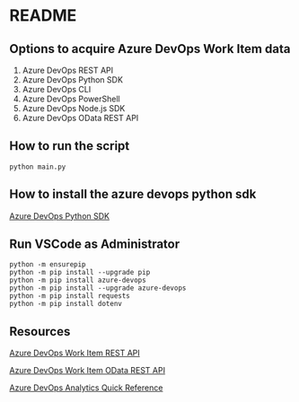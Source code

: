 # README

## Options to acquire Azure DevOps Work Item data
1. Azure DevOps REST API
2. Azure DevOps Python SDK
3. Azure DevOps CLI
4. Azure DevOps PowerShell
5. Azure DevOps Node.js SDK
6. Azure DevOps OData REST API

## How to run the script
```
python main.py
```

## How to install the azure devops python sdk
[Azure DevOps Python SDK](https://docs.microsoft.com/en-us/azure/devops/integrate/quickstarts/client-library?view=azure-devops&tabs=python)

## Run VSCode as Administrator
```
python -m ensurepip
python -m pip install --upgrade pip
python -m pip install azure-devops
python -m pip install --upgrade azure-devops
python -m pip install requests
python -m pip install dotenv
```

## Resources
[Azure DevOps Work Item REST API](https://learn.microsoft.com/en-us/rest/api/azure/devops/wit/work-items?view=azure-devops-rest-7.0)

[Azure DevOps Work Item OData REST API](https://learn.microsoft.com/en-us/azure/devops/report/powerbi/odataquery-connect?view=azure-devops)

[Azure DevOps Analytics Quick Reference](https://learn.microsoft.com/en-us/azure/devops/report/extend-analytics/quick-ref?view=azure-devops)
